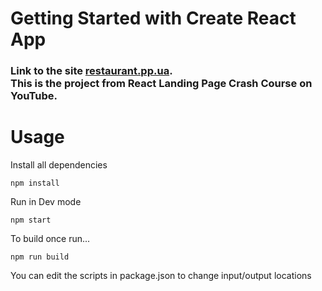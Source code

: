 # Getting Started with Create React App
<h3>Link to the site <a target="_blank" style="cursor:pointer" href="https://restaurant.pp.ua">restaurant.pp.ua</a>. </br>
This is the project from React Landing Page Crash Course on YouTube.


# Usage

Install all dependencies

```
npm install
```

Run in Dev mode

```
npm start
```

To build once run...

```
npm run build
```

You can edit the scripts in package.json to change input/output locations

